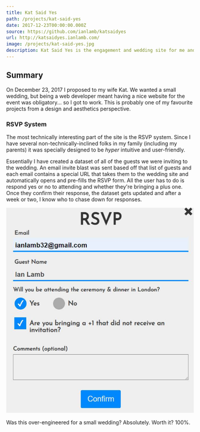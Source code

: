 ```yaml
---
title: Kat Said Yes
path: /projects/kat-said-yes
date: 2017-12-23T00:00:00.000Z
source: https://github.com/ianlamb/katsaidyes
url: http://katsaidyes.ianlamb.com/
image: /projects/kat-said-yes.jpg
description: Kat Said Yes is the engagement and wedding site for me and my better half.
---
```

## Summary

On December 23, 2017 I proposed to my wife Kat. We wanted a small wedding, but being a web developer meant having a nice website for the event was obligatory... so I got to work. This is probably one of my favourite projects from a design and aesthetics perspective.

### RSVP System

The most technically interesting part of the site is the RSVP system. Since I have several non-technically-inclined folks in my family (including my parents) it was specially designed to be *hyper* intuitive and user-friendly.

Essentially I have created a dataset of all of the guests we were inviting to the wedding. An email invite blast was sent based off that list of guests and each email contains a special URL that takes them to the wedding site and automatically opens and pre-fills the RSVP form. All the user has to do is respond yes or no to attending and whether they're bringing a plus one. Once they confirm their response, the dataset gets updated and after a week or two, I know who to chase down for responses.

![Screenshot of RSVP form](static/img/katsaidyes-rsvp.jpg)

Was this over-engineered for a small wedding? Absolutely. Worth it? 100%.